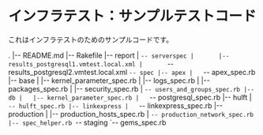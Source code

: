 # インフラテスト：サンプルテストコード

これはインフラテストのためのサンプルコードです。

.
|-- README.md
|-- Rakefile
|-- report
|   `-- serverspec
|       |-- results_postgresql1.vmtest.local.xml
|       `-- results_postgresql2.vmtest.local.xml
`-- spec
    |-- apex
    |   `-- apex_spec.rb
    |-- base
    |   |-- kernel_parameter_spec.rb
    |   |-- logs_spec.rb
    |   |-- packages_spec.rb
    |   |-- security_spec.rb
    |   `-- users_and_groups_spec.rb
    |-- db
    |   |-- kernel_parameter_spec.rb
    |   `-- postgresql_spec.rb
    |-- hulft
    |   `-- hulft_spec.rb
    |-- linkexpress
    |   `-- linkexpress_spec.rb
    |-- production
    |   |-- production_hosts_spec.rb
    |   `-- production_network_spec.rb
    |-- spec_helper.rb
    `-- staging
        `-- gems_spec.rb

